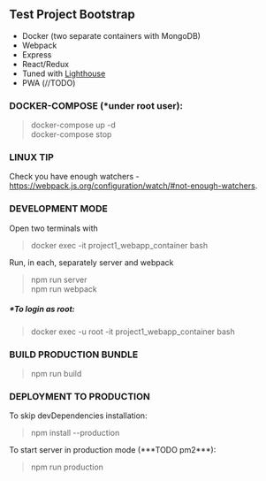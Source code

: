 ## Test Project Bootstrap

- Docker (two separate containers with MongoDB)
- Webpack
- Express
- React/Redux
- Tuned with [Lighthouse](https://developers.google.com/web/tools/lighthouse)
- PWA (//TODO)

### DOCKER-COMPOSE (\*under root user):

> docker-compose up -d  
> docker-compose stop

### LINUX TIP

Check you have enough watchers - https://webpack.js.org/configuration/watch/#not-enough-watchers.

### DEVELOPMENT MODE

Open two terminals with

> docker exec -it project1_webapp_container bash

Run, in each, separately server and webpack

> npm run server  
> npm run webpack

##### \*To login as root:

> docker exec -u root -it project1_webapp_container bash

### BUILD PRODUCTION BUNDLE

> npm run build

### DEPLOYMENT TO PRODUCTION

To skip devDependencies installation:

> npm install --production

To start server in production mode (\*\*\*TODO pm2\*\*\*):

> npm run production
